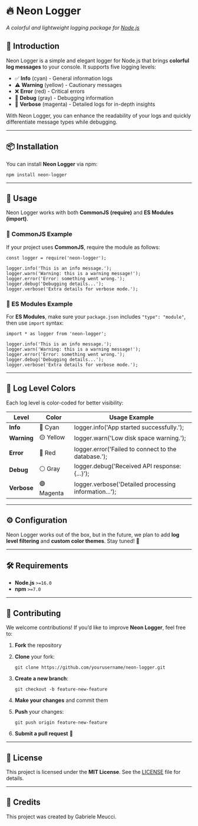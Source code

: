 # 🔥 Neon Logger  
 
*A colorful and lightweight logging package for [Node.js](https://www.npmjs.com/package/neon-logger?activeTab=readme)*  

## 🚀 Introduction  

Neon Logger is a simple and elegant logger for Node.js that brings **colorful log messages** to your console. It supports five logging levels:  

- ✅ **Info** (cyan) - General information logs  
- ⚠️ **Warning** (yellow) - Cautionary messages  
- ❌ **Error** (red) - Critical errors  
- 📝 **Debug** (gray) - Debugging information  
- 🔎 **Verbose** (magenta) - Detailed logs for in-depth insights  

With Neon Logger, you can enhance the readability of your logs and quickly differentiate message types while debugging.  

---

## 📦 Installation  

You can install **Neon Logger** via npm:  
```
npm install neon-logger  
```
---

## 📖 Usage  

Neon Logger works with both **CommonJS (require)** and **ES Modules (import)**.  

### 🔹 CommonJS Example  

If your project uses **CommonJS**, require the module as follows:  
```
const logger = require('neon-logger');  

logger.info('This is an info message.');  
logger.warn('Warning: this is a warning message!');  
logger.error('Error: something went wrong.');  
logger.debug('Debugging details...');  
logger.verbose('Extra details for verbose mode.');  
```
### 🔹 ES Modules Example  

For **ES Modules**, make sure your `package.json` includes `"type": "module"`, then use `import` syntax:  
```
import * as logger from 'neon-logger';  

logger.info('This is an info message.');  
logger.warn('Warning: this is a warning message!');  
logger.error('Error: something went wrong.');  
logger.debug('Debugging details...');  
logger.verbose('Extra details for verbose mode.');  
```
---

## 🎨 Log Level Colors  

Each log level is color-coded for better visibility:  

| Level    | Color    | Usage Example |
|----------|---------|--------------|
| **Info**  | 🔵 Cyan | logger.info('App started successfully.'); |
| **Warning** | 🟡 Yellow | logger.warn('Low disk space warning.'); |
| **Error** | 🔴 Red | logger.error('Failed to connect to the database.'); |
| **Debug** | ⚪ Gray | logger.debug('Received API response: {...}'); |
| **Verbose** | 🟣 Magenta | logger.verbose('Detailed processing information...'); |

---

## ⚙️ Configuration  

Neon Logger works out of the box, but in the future, we plan to add **log level filtering** and **custom color themes**. Stay tuned! 🚀  

---

## 🛠️ Requirements  

- **Node.js** `>=16.0`  
- **npm** `>=7.0`  

---

## 🤝 Contributing  

We welcome contributions! If you’d like to improve **Neon Logger**, feel free to:  

1. **Fork** the repository  
2. **Clone** your fork:  

   ```
   git clone https://github.com/yourusername/neon-logger.git  
   ```

3. **Create a new branch**:  

   ```
   git checkout -b feature-new-feature
   ```  

4. **Make your changes** and commit them  
5. **Push** your changes:  

   ```
   git push origin feature-new-feature  
   ```

6. **Submit a pull request** 🚀  

---

## 📄 License  

This project is licensed under the **MIT License**. See the [LICENSE](LICENSE) file for details.  

---

## 🌟 Credits  

This project was created by Gabriele Meucci.
